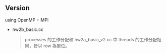 ## Version
using OpenMP + MPI
- hw2b_basic.cc
    > processes 的工作分配和 hw2a_basic_v2.cc 中 threads 的工作分配相同，皆以 row 為單位。